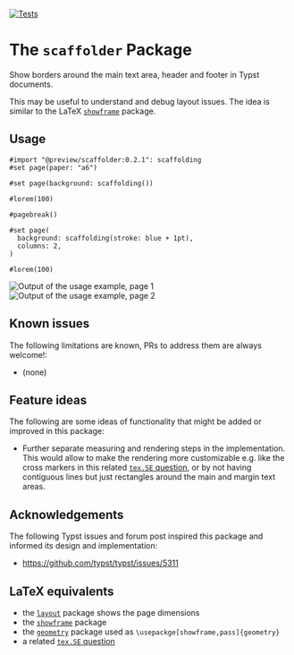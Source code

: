 [![Tests](https://github.com/wisp3rwind/typst-scaffolder/actions/workflows/tests.yml/badge.svg?branch=main)](https://github.com/wisp3rwind/typst-scaffolder/actions/workflows/tests.yml)

# The `scaffolder` Package

Show borders around the main text area, header and footer in Typst documents.

This may be useful to understand and debug layout issues.
The idea is similar to the LaTeX  [`showframe`](https://ctan.org/pkg/showframe)
package.

## Usage

```typst
#import "@preview/scaffolder:0.2.1": scaffolding
#set page(paper: "a6")

#set page(background: scaffolding())

#lorem(100)

#pagebreak()

#set page(
  background: scaffolding(stroke: blue + 1pt),
  columns: 2,
)

#lorem(100)
```

![Output of the usage example, page 1](/docs/example-1-p1.svg) ![Output of the usage example, page 2](/docs/example-1-p2.svg)

## Known issues

The following limitations are known, PRs to address them are always welcome!:

- (none)

## Feature ideas

The following are some ideas of functionality that might be added or improved
in this package:

- Further separate measuring and rendering steps in the implementation.
  This would allow to make the rendering more customizable
  e.g. like the cross markers in this related
  [`tex.SE` question](https://tex.stackexchange.com/questions/2792/display-text-area-markers),
  or by not having contiguous lines but just rectangles around the main and
  margin text areas.

## Acknowledgements
The following Typst issues and forum post inspired this package and informed
its design and implementation:

- https://github.com/typst/typst/issues/5311

## LaTeX equivalents
- the [`layout`](https://ctan.org/pkg/layout) package shows the page dimensions
- the [`showframe`](https://ctan.org/pkg/showframe) package
- the [`geometry`](https://ctan.org/pkg/geometry) package used as `\usepackge[showframe,pass]{geometry}`
- a related [`tex.SE` question](https://tex.stackexchange.com/questions/2792/display-text-area-markers)
